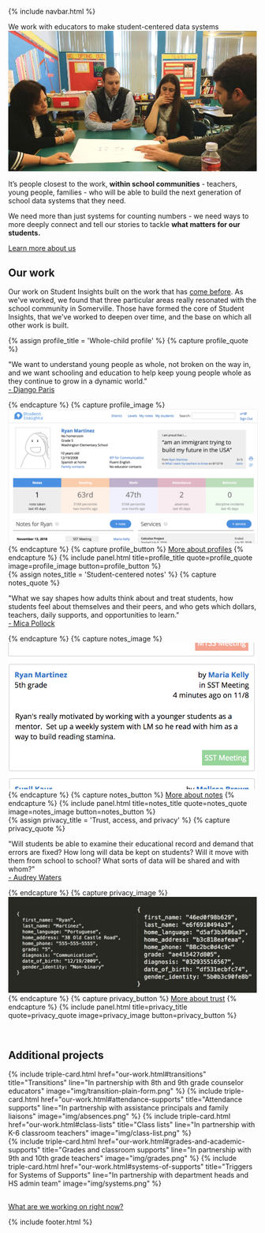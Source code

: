 {% include navbar.html %}

<section>
  <div class="Home-title">We work with educators to make student-centered data systems</div>
  <div class="Home-container">
    <div class="Home-image-container">
      <img src="img/teachers-working.jpg" class="Home-image" />
    </div>
    <div class="Home-text">
      <div>
        <p>It’s people closest to the work, <b>within school communities</b> - teachers, young people, families - who will be able to build the next generation of school data systems that they need.</p>
        <p>We need more than just systems for counting numbers - we need ways to more deeply connect and tell our stories to tackle <b>what matters for our students.</b></p>
      </div>
      <div>
        <a href="about-us.html" class="btn">Learn more about us</a>
      </div>
    </div>
  </div>
</section>

## Our work
Our work on Student Insights built on the work that has [come before](about-us.html).  As we've worked, we found that three particular areas really resonated with the school community in Somerville.  Those have formed the core of Student Insights, that we've worked to deepen over time, and the base on which all other work is built.

<section>
  {% assign profile_title = 'Whole-child profile' %}
  {% capture profile_quote %}
    <p>"We want to understand young people as whole, not broken on the way in, and we want schooling and education to help keep young people whole as they continue to grow in a dynamic world."<a href="pals.html" style="display: block;">- Django Paris</a></p>
  {% endcapture %}
  {% capture profile_image %}
    <img src="img/profile-2.png" style="border: 1px solid #eee;" />
  {% endcapture %}
  {% capture profile_button %}
    <a href="our-work.html#whole-child-profile" class="btn">More about profiles</a>
  {% endcapture %}
  {% include panel.html title=profile_title quote=profile_quote image=profile_image button=profile_button %}
</section>

<section>
  {% assign notes_title = 'Student-centered notes' %}
  {% capture notes_quote %}
    <p>"What we say shapes how adults think about and treat students, how students feel about themselves and their peers, and who gets which dollars, teachers, daily supports, and opportunities to learn."<a style="display: block;" href="pals.html">- Mica Pollock</a></p>
  {% endcapture %}
  {% capture notes_image %}
    <img src="img/feed-simple.png" />
  {% endcapture %}
  {% capture notes_button %}
    <a href="our-work.html#student-centered-notes" class="btn">More about notes</a>
  {% endcapture %}
  {% include panel.html title=notes_title quote=notes_quote image=notes_image button=notes_button %}
</section>

<section>
  {% assign privacy_title = 'Trust, access, and privacy' %}
  {% capture privacy_quote %}
    <p>"Will students be able to examine their educational record and demand that errors are fixed?  How long will data be kept on students? Will it move with them from school to school?  What sorts of data will be shared and with whom?"<a style="display: block;" href="pals.html">- Audrey Waters</a></p>
  {% endcapture %}
  {% capture privacy_image %}
    <img src="img/data.png" />
  {% endcapture %}
  {% capture privacy_button %}
    <a href="our-work.html#trust-access-and-privacy" class="btn">More about trust</a>
  {% endcapture %}
  {% include panel.html title=privacy_title quote=privacy_quote image=privacy_image button=privacy_button %}
</section>

<section style="margin-top: 60px; margin-bottom: 30px;">
  <h2>Additional projects</h2>
  <div class="TripleCard-row">
    {% include triple-card.html href="our-work.html#transitions" title="Transitions" line="In partnership with 8th and 9th grade counselor educators" image="img/transition-plain-form.png" %}
    {% include triple-card.html href="our-work.html#attendance-supports" title="Attendance supports" line="In partnership with assistance principals and family liaisons" image="img/absences.png" %}
    {% include triple-card.html href="our-work.html#class-lists" title="Class lists" line="In partnership with K-6 classroom teachers" image="img/class-list.png" %}
  </div>
  <div class="TripleCard-row">
    {% include triple-card.html href="our-work.html#grades-and-academic-supports" title="Grades and classroom supports" line="In partnership with 9th and 10th grade teachers" image="img/grades.png" %}
    {% include triple-card.html href="our-work.html#systems-of-supports" title="Triggers for Systems of Supports" line="In partnership with department heads and HS admin team" image="img/systems.png" %}
    <div class="TripleCard-card TripleCard-empty"></div>
  </div>
</section>

<a href="updates.html" class="btn">What are we working on right now?</a>

{% include footer.html %}